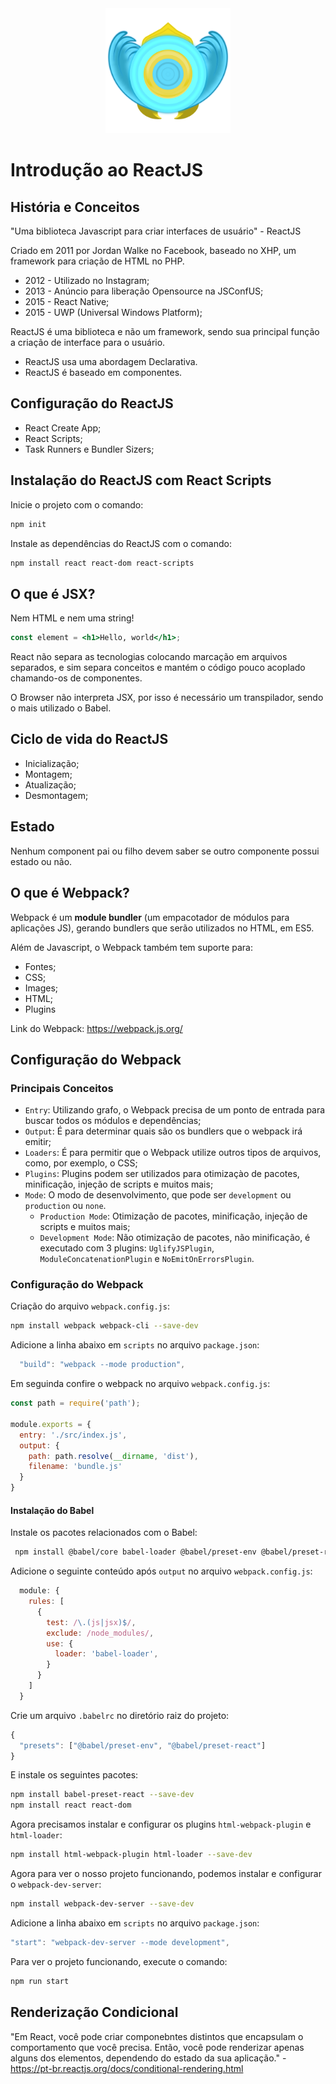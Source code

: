 <div align="center">
  <img src="images/logo.png" alt="Logo do curso Introdução ao ReactJS" style="width: 200px" /> 
</div>

# Introdução ao ReactJS

## História e Conceitos

"Uma biblioteca Javascript para criar interfaces de usuário" - ReactJS

Criado em 2011 por Jordan Walke no Facebook, baseado no XHP, um framework para criação de HTML no PHP.

 - 2012 - Utilizado no Instagram;
 - 2013 - Anúncio para liberação Opensource na JSConfUS;
 - 2015 - React Native;
 - 2015 - UWP (Universal Windows Platform);

ReactJS é uma biblioteca e não um framework, sendo sua principal função a criação de interface para o usuário.

 - ReactJS usa uma abordagem Declarativa.
 - ReactJS é baseado em componentes.



## Configuração do ReactJS

 - React Create App;
 - React Scripts;
 - Task Runners e Bundler Sizers;

## Instalação do ReactJS com React Scripts

Inicie o projeto com o comando:
```bash
npm init
```

Instale as dependências do ReactJS com o comando:
```bash
npm install react react-dom react-scripts
```

## O que é JSX?

Nem HTML e nem uma string!
```jsx
const element = <h1>Hello, world</h1>;
```

React não separa as tecnologias colocando marcação em arquivos separados, e sim separa conceitos e mantém o código pouco acoplado chamando-os de componentes.

O Browser não interpreta JSX, por isso é necessário um transpilador, sendo o mais utilizado o Babel.

## Ciclo de vida do ReactJS

 - Inicialização;
 - Montagem;
 - Atualização;
 - Desmontagem;

## Estado

Nenhum component pai ou filho devem saber se outro componente possui estado ou não.


## O que é Webpack?

Webpack é um **module bundler** (um empacotador de módulos para aplicações JS), gerando bundlers que serão utilizados no HTML, em ES5.

Além de Javascript, o Webpack também tem suporte para: 
 - Fontes;
 - CSS;
 - Images;
 - HTML;
 - Plugins

Link do Webpack: https://webpack.js.org/

## Configuração do Webpack

### Principais Conceitos

 - `Entry`: Utilizando grafo, o Webpack precisa de um ponto de entrada para buscar todos os módulos e dependências;
 - `Output`: É para determinar quais são os bundlers que o webpack irá emitir;
 - `Loaders`: É para permitir que o Webpack utilize outros tipos de arquivos, como, por exemplo, o CSS;
 - `Plugins`: Plugins podem ser utilizados para otimizaçào de pacotes, minificação, injeção de scripts e muitos mais;
 - `Mode`: O modo de desenvolvimento, que pode ser `development` ou `production` ou `none`.
   - `Production Mode`: Otimização de pacotes, minificação, injeção de scripts e muitos mais;
   - `Development Mode`: Não otimização de pacotes, não minificação, é executado com 3 plugins: `UglifyJSPlugin`, `ModuleConcatenationPlugin` e `NoEmitOnErrorsPlugin`.
  
### Configuração do Webpack

Criação do arquivo `webpack.config.js`:
```bash
npm install webpack webpack-cli --save-dev
```

Adicione a linha abaixo em `scripts` no arquivo `package.json`:
```javascript
  "build": "webpack --mode production",
```

Em seguinda confire o webpack no arquivo `webpack.config.js`:
```javascript
const path = require('path');

module.exports = {
  entry: './src/index.js',
  output: {
    path: path.resolve(__dirname, 'dist'),
    filename: 'bundle.js'
  }
}
```
#### Instalação do Babel
Instale os pacotes relacionados com o Babel:
```bash
 npm install @babel/core babel-loader @babel/preset-env @babel/preset-react --save-dev
```
Adicione o seguinte conteúdo após `output` no arquivo `webpack.config.js`:
```javascript
  module: {
    rules: [
      {
        test: /\.(js|jsx)$/, 
        exclude: /node_modules/,
        use: {
          loader: 'babel-loader',
        }
      }
    ]
  }
```

Crie um arquivo `.babelrc` no diretório raiz do projeto:
```javascript
{
  "presets": ["@babel/preset-env", "@babel/preset-react"]
}
```
E instale os seguintes pacotes:
```bash
npm install babel-preset-react --save-dev
npm install react react-dom
```

Agora precisamos instalar e configurar os plugins `html-webpack-plugin` e `html-loader`:
```bash
npm install html-webpack-plugin html-loader --save-dev
```

Agora para ver o nosso projeto funcionando, podemos instalar e configurar o `webpack-dev-server`:
```bash
npm install webpack-dev-server --save-dev
```
Adicione a linha abaixo em `scripts` no arquivo `package.json`:
```javascript
"start": "webpack-dev-server --mode development",
```

Para ver o projeto funcionando, execute o comando:
```bash
npm run start
```

## Renderização Condicional

"Em React, você pode criar componebntes distintos que encapsulam o comportamento que você precisa. Então, você pode renderizar apenas alguns dos elementos, dependendo do estado da sua aplicação." - https://pt-br.reactjs.org/docs/conditional-rendering.html
